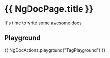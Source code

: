 # {{ NgDocPage.title }}

It's time to write some awesome docs!

## Playground

{{ NgDocActions.playground("TagPlayground") }}
